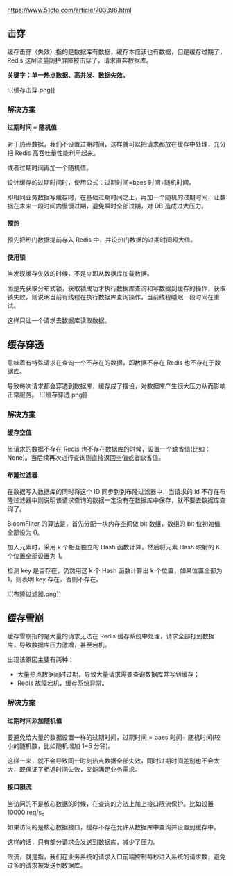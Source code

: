 https://www.51cto.com/article/703396.html

## 击穿
缓存击穿（失效）指的是数据库有数据，缓存本应该也有数据，但是缓存过期了，Redis 这层流量防护屏障被击穿了，请求直奔数据库。

**关键字：单一热点数据、高并发、数据失效。**

![[缓存击穿.png]]

### 解决方案

#### 过期时间 + 随机值

对于热点数据，我们不设置过期时间，这样就可以把请求都放在缓存中处理，充分把 Redis 高吞吐量性能利用起来。

或者过期时间再加一个随机值。

设计缓存的过期时间时，使用公式：过期时间=baes 时间+随机时间。

即相同业务数据写缓存时，在基础过期时间之上，再加一个随机的过期时间，让数据在未来一段时间内慢慢过期，避免瞬时全部过期，对 DB 造成过大压力。

#### 预热

预先把热门数据提前存入 Redis 中，并设热门数据的过期时间超大值。

#### 使用锁

当发现缓存失效的时候，不是立即从数据库加载数据。

而是先获取分布式锁，获取锁成功才执行数据库查询和写数据到缓存的操作，获取锁失败，则说明当前有线程在执行数据库查询操作，当前线程睡眠一段时间在重试。

这样只让一个请求去数据库读取数据。

## 缓存穿透

意味着有特殊请求在查询一个不存在的数据，即数据不存在 Redis 也不存在于数据库。

导致每次请求都会穿透到数据库，缓存成了摆设，对数据库产生很大压力从而影响正常服务。
![[缓存穿透.png]]
### 解决方案
####   缓存空值
当请求的数据不存在 Redis 也不存在数据库的时候，设置一个缺省值(比如：None)。当后续再次进行查询则直接返回空值或者缺省值。
####   布隆过滤器
在数据写入数据库的同时将这个 ID 同步到到布隆过滤器中，当请求的 id 不存在布隆过滤器中则说明该请求查询的数据一定没有在数据库中保存，就不要去数据库查询了。

BloomFilter 的算法是，首先分配一块内存空间做 bit 数组，数组的 bit 位初始值全部设为 0。

加入元素时，采用 k 个相互独立的 Hash 函数计算，然后将元素 Hash 映射的 K 个位置全部设置为 1。

检测 key 是否存在，仍然用这 k 个 Hash 函数计算出 k 个位置，如果位置全部为 1，则表明 key 存在，否则不存在。

![[布隆过滤器.png]]
## 缓存雪崩

缓存雪崩指的是大量的请求无法在 Redis 缓存系统中处理，请求全部打到数据库，导致数据库压力激增，甚至宕机。

出现该原因主要有两种：

-   大量热点数据同时过期，导致大量请求需要查询数据库并写到缓存；
-   Redis 故障宕机，缓存系统异常。
### 解决方案

#### 过期时间添加随机值

要避免给大量的数据设置一样的过期时间，过期时间 = baes 时间+ 随机时间(较小的随机数，比如随机增加 1~5 分钟)。

这样一来，就不会导致同一时刻热点数据全部失效，同时过期时间差别也不会太大，既保证了相近时间失效，又能满足业务需求。

#### 接口限流

当访问的不是核心数据的时候，在查询的方法上加上接口限流保护。比如设置 10000 req/s。

如果访问的是核心数据接口，缓存不存在允许从数据库中查询并设置到缓存中。

这样的话，只有部分请求会发送到数据库，减少了压力。

限流，就是指，我们在业务系统的请求入口前端控制每秒进入系统的请求数，避免过多的请求被发送到数据库。